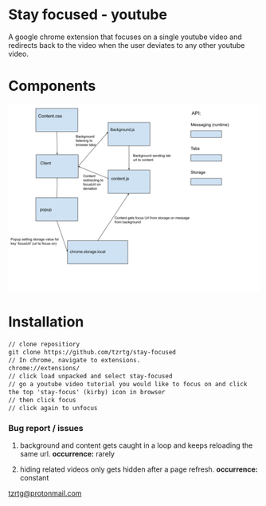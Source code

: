 # Stay focused - youtube

A google chrome extension that focuses on a single youtube video and redirects back to the video when the user deviates to any other youtube video.

# Components
![diagram](assets/stay-focused-diagram.svg)


# Installation
```
// clone repositiory
git clone https://github.com/tzrtg/stay-focused
// In chrome, navigate to extensions. 
chrome://extensions/
// click load unpacked and select stay-focused
// go a youtube video tutorial you would like to focus on and click the top 'stay-focus' (kirby) icon in browser
// then click focus
// click again to unfocus
```

### Bug report / issues

1. background and content gets caught in a loop and keeps reloading the same url.
**occurrence:** rarely

2. hiding related videos only gets hidden after a page refresh.
**occurrence:** constant

tzrtg@protonmail.com

